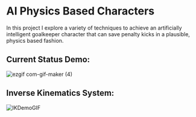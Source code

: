 # AI Physics Based Characters 
In this project I explore a variety of techniques to achieve an artificially intelligent goalkeeper character that can save penalty kicks in a plausible, physics based fashion.

## Current Status Demo:
![ezgif com-gif-maker (4)](https://user-images.githubusercontent.com/57908067/158062625-8c302530-6eda-4d56-b8f5-7796c6616a41.gif)


## Inverse Kinematics System:

![IKDemoGIF](https://user-images.githubusercontent.com/57908067/159479611-f5263e23-a4d4-4c28-9c3a-45fd527b69a8.gif)
